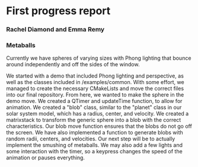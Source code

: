 # First progress report
### Rachel Diamond and Emma Remy
### Metaballs

Currently we have spheres of varying sizes with Phong lighting that bounce around independently and off the sides of the window.

We started with a demo that included Phong lighting and perspective, as well as the classes included in /examples/common. With some effort, we managed to create the necessary CMakeLists and move the correct files into our final repository. From here, we wanted to make the sphere in the demo move. We created a QTimer and updateTime function, to allow for animation. We created a "blob" class, similar to the "planet" class in our solar system model, which has a radius, center, and velocity. We created a matrixstack to transform the generic sphere into a blob with the correct characteristics. Our blob move function ensures that the blobs do not go off the screen. We have also implemented a function to generate blobs with random radii, centers, and velocities. 
Our next step will be to actually implement the smushing of metaballs. We may also add a few lights and some interaction with the timer, so a keypress changes the speed of the animation or pauses everything.
